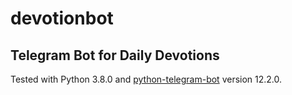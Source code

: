 # devotionbot
## Telegram Bot for Daily Devotions

<p>Tested with Python 3.8.0 and <a href="https://github.com/python-telegram-bot/python-telegram-bot">python-telegram-bot</a> version 12.2.0.</p>